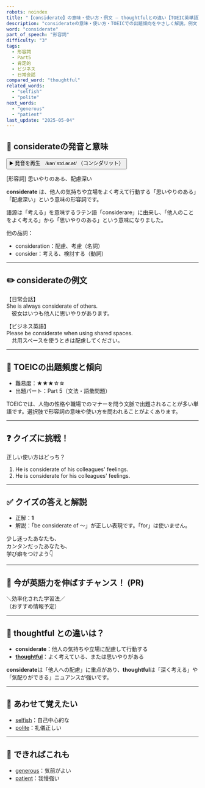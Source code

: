 ```yaml
---
robots: noindex
title: "【considerate】の意味・使い方・例文 ― thoughtfulとの違い【TOEIC英単語】"
description: "considerateの意味・使い方・TOEICでの出題傾向をやさしく解説。例文・クイズ付きでthoughtfulとの違いもわかりやすく学べます。"
word: "considerate"
part_of_speech: "形容詞"
difficulty: "3"
tags:
  - 形容詞
  - Part5
  - 肯定的
  - ビジネス
  - 日常会話
compared_word: "thoughtful"
related_words:
  - "selfish"
  - "polite"
next_words:
  - "generous"
  - "patient"
last_update: "2025-05-04"
---
```


## 🔰 considerateの発音と意味

<button class="play-audio" onclick="playTTS('considerate')">
  <span class="play-audio-main">
    ▶️ 発音を再生　/kənˈsɪd.ər.ət/
  </span>
  <span class="play-audio-sub">
    （コンシダリット）
  </span>
</button>

[形容詞] 思いやりのある、配慮深い

**considerate** は、他人の気持ちや立場をよく考えて行動する「思いやりのある」「配慮深い」という意味の形容詞です。

語源は「考える」を意味するラテン語「considerare」に由来し、「他人のことをよく考える」から「思いやりのある」という意味になりました。

他の品詞：  
- consideration：配慮、考慮（名詞）
- consider：考える、検討する（動詞）

---

## ✏️ considerateの例文

【日常会話】  
She is always considerate of others.  
　彼女はいつも他人に思いやりがあります。

【ビジネス英語】  
Please be considerate when using shared spaces.  
　共用スペースを使うときは配慮してください。

---

## 🎯 TOEICの出題頻度と傾向

- 難易度：★★★☆☆
- 出題パート：Part 5（文法・語彙問題）

TOEICでは、人物の性格や職場でのマナーを問う文脈で出題されることが多い単語です。選択肢で形容詞の意味や使い方を問われることがよくあります。

---

## ❓ クイズに挑戦！

正しい使い方はどっち？

1. He is considerate of his colleagues' feelings.  
2. He is considerate for his colleagues' feelings.

---

## ✅ クイズの答えと解説

- 正解：**1**
- 解説：「be considerate of ～」が正しい表現です。「for」は使いません。

少し迷ったあなたも、  
カンタンだったあなたも、  
学び癖をつけよう👇️

---

## 🚀 今が英語力を伸ばすチャンス！ (PR)

<div class="info-center">
＼効率化された学習法／<br>  
（おすすめ情報予定）
</div>

---

## 🤔  thoughtful との違いは？

- **considerate**：他人の気持ちや立場に配慮して行動する
- **[thoughtful](/word/thoughtful/)**：よく考えている、または思いやりがある

**considerate**は「他人への配慮」に重点があり、**thoughtful**は「深く考える」や「気配りができる」ニュアンスが強いです。

---

## 🧩 あわせて覚えたい

- [selfish](/word/selfish/)：自己中心的な
- [polite](/word/polite/)：礼儀正しい

---

## 📖 できればこれも

- [generous](/word/generous/)：気前がよい
- [patient](/word/patient/)：我慢強い

<!-- cvid: aid28_bid40 -->

